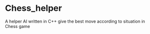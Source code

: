 # Chess_helper
A helper AI written in C++ give the best move according to situation  in Chess game
 
